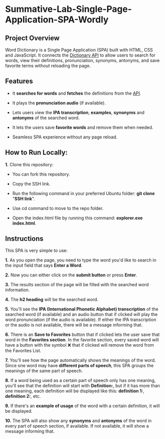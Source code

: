 # Summative-Lab-Single-Page-Application-SPA-Wordly

## Project Overview
Word Dictionary is a Single Page Application (SPA) built with HTML, CSS and JavaScript. It connects the [Dictionary API](https://dictionaryapi.dev/) to allow users to search for words, view their definitions, pronunciation, synonyms, antonyms, and save favorite terms without reloading the page.

## Features
* It **searches for words** and **fetches** the definitions from the [API](https://dictionaryapi.dev/).

* It plays the **pronunciation audio** (if available).

* Lets users view the **IPA transcription**, **examples**, **synonyms** and **antonyms** of the searched word.

* It lets the users save **favorite words** and remove them when needed.

* Seamless SPA experience without any page reload.

## How to Run Locally:

**1.** Clone this repository:

   * You can fork this repository.

   * Copy the SSH link.

   * Run the following command in your preferred Ubuntu folder: **git clone** "**SSH link**".

   * Use cd command to move to the repo folder.
    
   * Open the index.html file by running this command: **explorer.exe index.html**.

## Instructions
This SPA is very simple to use:

**1.** As you open the page, you need to type the word you'd like to search in the input field that says **Enter a Word**.

**2.** Now you can either click on the **submit button** or press **Enter**.

**3.** The results section of the page will be filled with the searched word information.

**4.** The **h2 heading** will be the searched word.

**5.** You'll see the **IPA (International Phonetic Alphabet) transcription** of the searched word (if available) and an audio button that if clicked will play the word pronunciation (if the audio is available). If either the IPA transcription or the audio is not available, there will be a message informing that.

**6.** There is an **Save to Favorites** button that if clicked lets the user save that word in the **Favorites section**. In the favorite section, every saved word will have a button with the symbol ❌ that if clicked will remove the word from the Favorites List.

**7.** You'll see how the page automatically shows the meanings of the word. Since one word may have **different parts of speech**, this SPA groups the meanings of the same part of speech.

**8.** If a word being used as a certain part of speech only has one meaning, you'll see that the definition will start with **Definition:**, but if it has more than one meaning, each definition will be displayed like this: **definition 1:**, **definition 2:**, etc.

**9.** If there's an **example of usage** of the word with a certain definition, it will be displayed.

**10.** The SPA will also show any **synonyms** and **antonyms** of the word in every part of speech section, if available. If not available, it will show a message informing that.